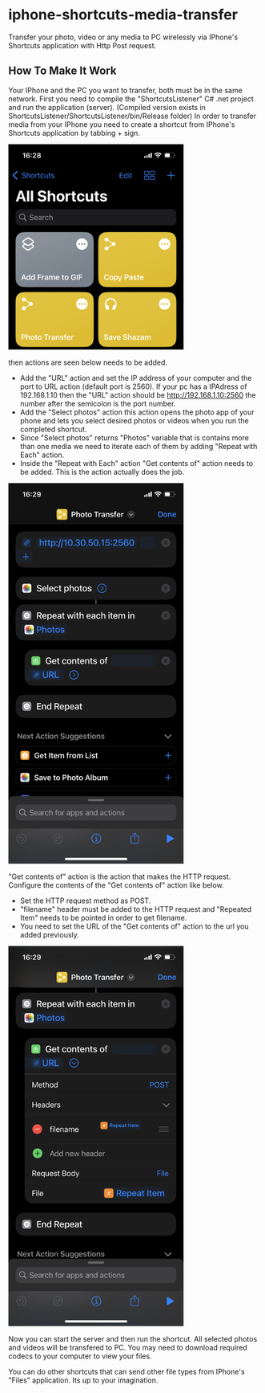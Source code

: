 # iphone-shortcuts-media-transfer
Transfer your photo, video or any media to PC wirelessly via IPhone's Shortcuts application with Http Post request.

## How To Make It Work
Your IPhone and the PC you want to transfer, both must be in the same network.
First you need to compile the "ShortcutsListener" C# .net project and run the application (server).
(Compiled version exists in ShortcutsListener/ShortcutsListener/bin/Release folder)
In order to transfer media from your IPhone you need to create a shortcut from IPhone's Shortcuts application by tabbing + sign.

<p align="left">
  <img src="images/img_001.jpeg" width="350">
</p>



then actions are seen below needs to be added.

- Add the "URL" action and set the IP address of your computer and the port to URL action (default port is 2560).
If your pc has a IPAdress of 192.168.1.10 then the "URL" action should be http://192.168.1.10:2560 the number after the semicolon is the port number.
- Add the "Select photos" action this action opens the photo app of your phone and lets you select desired photos or videos when you run the completed shortcut.
- Since "Select photos" returns "Photos" variable that is contains more than one media we need to iterate each of them by adding "Repeat with Each" action.
- Inside the "Repeat with Each" action "Get contents of" action needs to be added. This is the action actually does the job.
<p align="left">
  <img src="images/img_002.png" width="350">
</p>

"Get contents of" action is the action that makes the HTTP request.
Configure the contents of the "Get contents of" action like below.
- Set the HTTP request method as POST.
- "filename" header must be added to the HTTP request and "Repeated Item" needs to be pointed in order to get filename.
- You need to set the URL of the "Get contents of" action to the url you added previously.
<p align="left">
  <img src="images/img_003.png" width="350">
</p>

Now you can start the server and then run the shortcut.
All selected photos and videos will be transfered to PC.
You may need to download required codecs to your computer to view your files.

You can do other shortcuts that can send other file types from IPhone's "Files" application. Its up to your imagination. 
